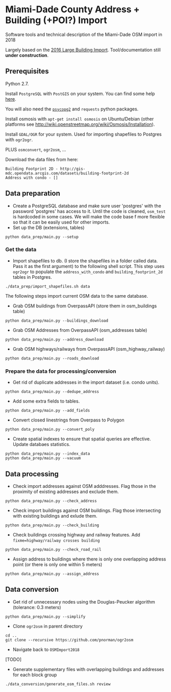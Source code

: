 # Miami-Dade County Address + Building (+POI?) Import


Software tools and technical description of the Miami-Dade OSM import in 2018

Largely based on the [2016 Large Building Import](https://github.com/jlevente/MiamiOSM-buildings). Tool/documentation still **under construction**.


## Prerequisites 


Python 2.7.

Install `PostgreSQL` with `PostGIS` on your system. You can find some help [here](http://wiki.openstreetmap.org/wiki/PostGIS/Installation#).

You will also need the [`psycopg2`](http://initd.org/psycopg/docs/install.html#install-from-package) and `requests` python packages.

Install osmosis with `apt-get install osmosis` on Ubuntu/Debian (other platforms see http://wiki.openstreetmap.org/wiki/Osmosis/Installation).

Install `GDAL/OGR` for your system. Used for importing shapefiles to Postgres with `ogr2ogr`.

PLUS `osmconvert`, `ogr2osm`, ...

Download the data files from here:
```
Building Footprint 2D - http://gis-mdc.opendata.arcgis.com/datasets/building-footprint-2d
Address with condo - []
```

## Data preparation

- Create a PostgreSQL database and make sure user 'postgres' with the password 'postgres' has access to it.  Until the code is cleaned, `osm_test` is hardcoded in some cases. We will make the code base f more flexible so that it can be easily used for other imports.
- Set up the DB (extensions, tables)
```
python data_prep/main.py --setup
```

### Get the data

- Import shapefiles to db. (I store the shapefiles in a folder called data. Pass it as the first argument) to the following shell script. This step uses `ogr2ogr` to populate the `address_with_condo` and `building_footprint_2d` tables in Postgres.
```
./data_prep/import_shapefiles.sh data
```


The following steps import current OSM data to the same database.
- Grab OSM buildings from OverpassAPI (store them in osm_buildings table)
```
python data_prep/main.py --buildings_download
```
- Grab OSM Addresses from OverpassAPI (osm_addresses table)
```
python data_prep/main.py --address_download
```
- Grab OSM highways/railways from OverpassAPI (osm_highway_railway)
```
python data_prep/main.py --roads_download

```
### Prepare the data for processing/conversion

- Get rid of duplicate addresses in the import dataset (i.e. condo units).
```
python data_prep/main.py --dedupe_address
```
- Add some extra fields to tables.
```
python data_prep/main.py --add_fields
```
- Convert closed linestrings from Overpass to Polygon
```
python data_prep/main.py --convert_poly
```
- Create spatial indexes to ensure that spatial queries are effective. Update databaes statistics.
```
python data_prep/main.py --index_data
python data_prep/main.py --vacuum
```

## Data processing

- Check import addresses against OSM adddresses. Flag those in the proximity of existing addresses and exclude them.
```
python data_prep/main.py --check_address
```
- Check import buildings against OSM buildings. Flag those intersecting with existing buildings and exlude them.
```
python data_prep/main.py --check_building
```
- Check buildings crossing highway and railway features. Add `fixme=highway/railway crosses building`
```
python data_prep/main.py --check_road_rail
```
- Assign address to buildings where there is only one overlapping address point (or there is only one within 5 meters)
```
python data_prep/main.py --assign_address
```


## Data conversion

- Get rid of unnecessary nodes using the Douglas-Peucker algorithm (tolerance: 0.3 meters)
```
python data_prep/main.py --simplify
```

- Clone `ogr2osm` in parent directory
```
cd ..
git clone --recursive https://github.com/pnorman/ogr2osm
```

- Navigate back to `OSMImport2018`

[TODO]

- Generate supplementary files with overlapping buildings and addresses for each block group
```
./data_conversion/generate_osm_files.sh review
```
